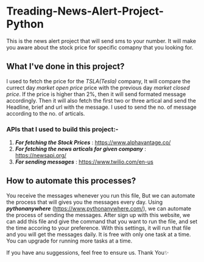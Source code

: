 # Treading-News-Alert-Project-Python
This is the news alert project that will send sms to your number. It will make you aware about the stock price for specific comapny that you looking for.

## What I've done in this project?
I used to fetch the price for the *TSLA(Tesla)* company, It will compare the currect day *market open price* price with the previous day *market closed price*. If the price is higher than 2%, then it will send formated message accordingly. Then it will also fetch the first two or three artical and send the Headline, brief and url with the message.
I used to send the no. of message according to the no. of articals.

### APIs that I used to build this project:-
1. ***For fetching the Stock Prices*** : https://www.alphavantage.co/
2. ***For fetching the news articals for given company*** : https://newsapi.org/
3. ***For sending messages*** : https://www.twilio.com/en-us

## How to automate this processes?
You receive the messages whenever you run this file, But we can automate the process that will gives you the messages every day.
Using ***pythonanywhere*** (https://www.pythonanywhere.com/), we can automate the process of sending the messages.
After sign up with this website, we can add this file and give the command that you want to run the file, and set the time accoring to your preference. With this settings, it will run that file and you will get the messages daily.
It is free with only one task at a time. You can upgrade for running more tasks at a time.

If you have anu suggessions, feel free to ensure us. Thank You✨
